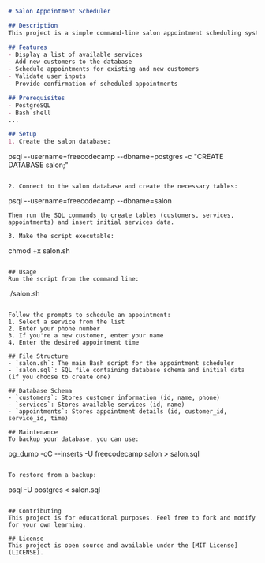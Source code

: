 ```markdown
# Salon Appointment Scheduler

## Description
This project is a simple command-line salon appointment scheduling system. It uses a PostgreSQL database to store customer information, services offered, and appointments. The system allows users to select a service, enter their phone number, and schedule an appointment.

## Features
- Display a list of available services
- Add new customers to the database
- Schedule appointments for existing and new customers
- Validate user inputs
- Provide confirmation of scheduled appointments

## Prerequisites
- PostgreSQL
- Bash shell
...

## Setup
1. Create the salon database:
   ```
   psql --username=freecodecamp --dbname=postgres -c "CREATE DATABASE salon;"
   ```

2. Connect to the salon database and create the necessary tables:
   ```
   psql --username=freecodecamp --dbname=salon
   ```
   Then run the SQL commands to create tables (customers, services, appointments) and insert initial services data.

3. Make the script executable:
   ```
   chmod +x salon.sh
   ```

## Usage
Run the script from the command line:
```
./salon.sh
```

Follow the prompts to schedule an appointment:
1. Select a service from the list
2. Enter your phone number
3. If you're a new customer, enter your name
4. Enter the desired appointment time

## File Structure
- `salon.sh`: The main Bash script for the appointment scheduler
- `salon.sql`: SQL file containing database schema and initial data (if you choose to create one)

## Database Schema
- `customers`: Stores customer information (id, name, phone)
- `services`: Stores available services (id, name)
- `appointments`: Stores appointment details (id, customer_id, service_id, time)

## Maintenance
To backup your database, you can use:
```
pg_dump -cC --inserts -U freecodecamp salon > salon.sql
```

To restore from a backup:
```
psql -U postgres < salon.sql
```

## Contributing
This project is for educational purposes. Feel free to fork and modify for your own learning.

## License
This project is open source and available under the [MIT License](LICENSE).
```
